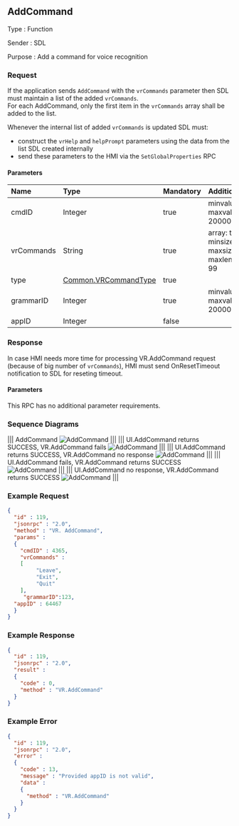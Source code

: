 ## AddCommand

Type
: Function

Sender
: SDL

Purpose
: Add a command for voice recognition

### Request
If the application sends `AddCommand` with the `vrCommands` parameter then SDL must maintain a list of the added `vrCommands`.  
For each AddCommand, only the first item in the `vrCommands` array shall be added to the list.

Whenever the internal list of added `vrCommands` is updated SDL must:  
* construct the `vrHelp` and `helpPrompt`  parameters using the data from the list SDL created internally  
* send these parameters to the HMI via the `SetGlobalProperties` RPC


#### Parameters

|Name|Type|Mandatory|Additional|
|:---|:---|:--------|:---------|
|cmdID|Integer|true|minvalue: 0<br>maxvalue: 2000000000|
|vrCommands|String|true|array: true<br>minsize: 1<br>maxsize: 100<br>maxlength: 99|
|type|[Common.VRCommandType](../../common/enums/#vrcommandtype)|true||
|grammarID|Integer|true|minvalue: 0<br>maxvalue: 2000000000|
|appID|Integer|false||

### Response
In case HMI needs more time for processing VR.AddCommand request (because of big number of `vrCommands`), HMI must send OnResetTimeout notification to SDL for reseting timeout.

#### Parameters

This RPC has no additional parameter requirements.

### Sequence Diagrams
|||
AddCommand
![AddCommand](./assets/AddCommand.png)
|||
|||
UI.AddCommand returns SUCCESS, VR.AddCommand fails
![AddCommand](./assets/AddCommandVRFail.png)
|||
|||
UI.AddCommand returns SUCCESS, VR.AddCommand no response
![AddCommand](./assets/AddCommandNoResponse.png)
|||
|||
UI.AddCommand fails, VR.AddCommand returns SUCCESS
![AddCommand](./assets/AddCommandSuccessUIFail.png)
|||
|||
UI.AddCommand no response, VR.AddCommand returns SUCCESS
![AddCommand](./assets/AddCommandSuccessUINoResponse.png)
|||

### Example Request

```json
{
  "id" : 119,
  "jsonrpc" : "2.0",
  "method" : "VR. AddCommand",
  "params" :
  {
    "cmdID" : 4365,
    "vrCommands" :
    [
         "Leave",
         "Exit",
         "Quit"
    ],
     "grammarID":123,
  "appID" : 64467
  }
}
```
### Example Response

```json
{
  "id" : 119,
  "jsonrpc" : "2.0",
  "result" :
  {
    "code" : 0,
    "method" : "VR.AddCommand"
  }
}
```

### Example Error

```json
{
  "id" : 119,
  "jsonrpc" : "2.0",
  "error" :
  {
    "code" : 13,
    "message" : "Provided appID is not valid",
    "data" :
    {
      "method" : "VR.AddCommand"
    }
  }
}
```
